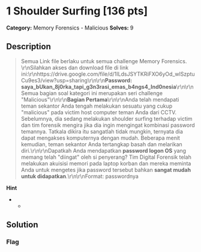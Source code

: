 # 1 Shoulder Surfing [136 pts]

**Category:** Memory Forensics - Malicious
**Solves:** 9

## Description
>Semua Link file berlaku untuk semua challenge Memory Forensics. \r\nSilahkan akses dan download file di link ini:\r\nhttps://drive.google.com/file/d/1ILdsJSYTKRiFXO6yOd_wlSzptuCu9es3/view?usp=sharing\r\n\r\n**Password: saya_bUkan_8j0rka_tapi_g3n3rasi_emas_b4ngs4_Ind0nesia**\r\n\r\nSemua bagian soal kategori ini merupakan seri challenge "Malicious"\r\n\r\n**Bagian Pertama**\r\n\r\nAnda telah mendapati teman sekantor Anda tengah melakukan sesuatu yang cukup "malicious" pada victim host computer teman Anda dari CCTV. Sebelumnya, dia sedang melakukan shoulder surfing terhadap victim dan tim forensik mengira jika dia ingin mengingat kombinasi password temannya. Tatkala dikira itu sangatlah tidak mungkin, ternyata dia dapat mengakses komputernya dengan mudah. Beberapa menit kemudian, teman sekantor Anda tertangkap basah dan melarikan diri.\r\n\r\nDapatkah Anda mendapatkan **password logon OS** yang memang telah "diingat" oleh si penyerang? Tim Digital Forensik telah melakukan akuisisi memori pada laptop korban dan mereka meminta Anda untuk  mengetes jika password tersebut bahkan **sangat mudah untuk didapatkan**.\r\n\r\nFormat: passwordnya

**Hint**
* -

## Solution

### Flag

